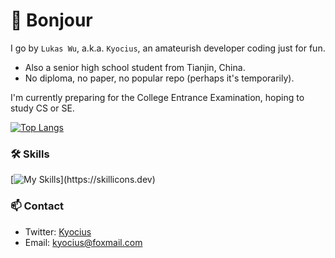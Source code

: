 # 🎉 Bonjour
I go by `Lukas Wu`, a.k.a. `Kyocius`, an amateurish developer coding just for fun.
 
- Also a senior high school student from Tianjin, China. 
- No diploma, no paper, no popular repo (perhaps it's temporarily).

I'm currently preparing for the College Entrance Examination, hoping to study CS or SE.

[![Top Langs](https://github-readme-stats.vercel.app/api/top-langs/?username=Yonable&layout=compact&hide=html&title_color=CC88BB&text_color=885566&bg_color=20,F2FBFF,E6F8FF,FFE6EB,FFF2F5)](https://github.com/anuraghazra/github-readme-stats)

### 🛠️ Skills

[![My Skills](https://skillicons.dev/icons?i=cs,dotnet,kotlin,nim,visualstudio,vscode,)](https://skillicons.dev)

### 📫 Contact

- Twitter: [Kyocius](https://twitter.com/kyocius04)
- Email: <kyocius@foxmail.com>
